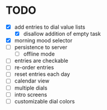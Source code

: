 # TODO

* [x] add entries to dial value lists
  * [x] disallow addition of empty task
* [x] morning mood selector
* [ ] persistence to server
  * [ ] offline mode
* [ ] entries are checkable
* [ ] re-order entries
* [ ] reset entries each day
* [ ] calendar view
* [ ] multiple dials
* [ ] intro screens
* [ ] customizable dial colors
